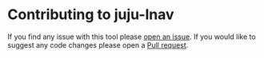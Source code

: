 # Contributing to juju-lnav

If you find any issue with this tool please [open an
issue](https://github.com/nicolasbock/juju-lnav/issues). If you would like to
suggest any code changes please open a [Pull
request](https://github.com/nicolasbock/juju-lnav/pulls).
